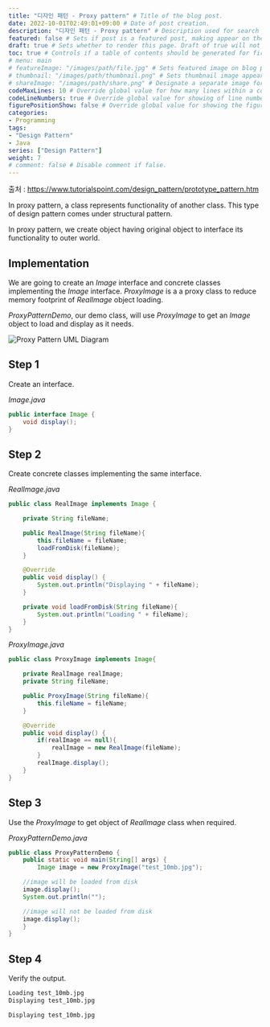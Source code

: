 ```yaml
---
title: "디자인 패턴 - Proxy pattern" # Title of the blog post.
date: 2022-10-01T02:49:01+09:00 # Date of post creation.
description: "디자인 패턴 - Proxy pattern" # Description used for search engine.
featured: false # Sets if post is a featured post, making appear on the home page side bar.
draft: true # Sets whether to render this page. Draft of true will not be rendered.
toc: true # Controls if a table of contents should be generated for first-level links automatically.
# menu: main
# featureImage: "/images/path/file.jpg" # Sets featured image on blog post.
# thumbnail: "/images/path/thumbnail.png" # Sets thumbnail image appearing inside card on homepage.
# shareImage: "/images/path/share.png" # Designate a separate image for social media sharing.
codeMaxLines: 10 # Override global value for how many lines within a code block before auto-collapsing.
codeLineNumbers: true # Override global value for showing of line numbers within code block.
figurePositionShow: false # Override global value for showing the figure label.
categories:
- Programming
tags:
- "Design Pattern"
- Java
series: ["Design Pattern"]
weight: 7
# comment: false # Disable comment if false.
---
```

출처 : https://www.tutorialspoint.com/design_pattern/prototype_pattern.htm

In proxy pattern, a class represents functionality of another class. This type of design pattern comes under structural pattern.

In proxy pattern, we create object having original object to interface its functionality to outer world.

## Implementation

We are going to create an _Image_ interface and concrete classes implementing the _Image_ interface. _ProxyImage_ is a a proxy class to reduce memory footprint of _RealImage_ object loading.

_ProxyPatternDemo_, our demo class, will use _ProxyImage_ to get an _Image_ object to load and display as it needs.

![Proxy Pattern UML Diagram](https://www.tutorialspoint.com/design_pattern/images/proxy_pattern_uml_diagram.jpg)

## Step 1

Create an interface.

_Image.java_

```java
public interface Image {
    void display();
}
 ```

## Step 2

Create concrete classes implementing the same interface.

_RealImage.java_

```java
public class RealImage implements Image {

    private String fileName;

    public RealImage(String fileName){
        this.fileName = fileName;
        loadFromDisk(fileName);
    }

    @Override
    public void display() {
        System.out.println("Displaying " + fileName);
    }

    private void loadFromDisk(String fileName){
        System.out.println("Loading " + fileName);
    }
}
```

_ProxyImage.java_

```java
public class ProxyImage implements Image{

    private RealImage realImage;
    private String fileName;

    public ProxyImage(String fileName){
        this.fileName = fileName;
    }

    @Override
    public void display() {
        if(realImage == null){
            realImage = new RealImage(fileName);
        }
        realImage.display();
    }
}
```

## Step 3

Use the _ProxyImage_ to get object of _RealImage_ class when required.

_ProxyPatternDemo.java_

```java
public class ProxyPatternDemo {
    public static void main(String[] args) {
        Image image = new ProxyImage("test_10mb.jpg");

    //image will be loaded from disk
    image.display();
    System.out.println("");

    //image will not be loaded from disk
    image.display();
    }
}
```

## Step 4

Verify the output.

```s
Loading test_10mb.jpg
Displaying test_10mb.jpg

Displaying test_10mb.jpg

```
